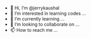 - 👋 Hi, I’m @jerrykaushal
- 👀 I’m interested in learning codes ...
- 🌱 I’m currently learning ...
- 💞️ I’m looking to collaborate on ...
- 📫 How to reach me ...

<!---
jerrykaushal/jerrykaushal is a ✨ special ✨ repository because its `README.md` (this file) appears on your GitHub profile.
You can click the Preview link to take a look at your changes.
--->
